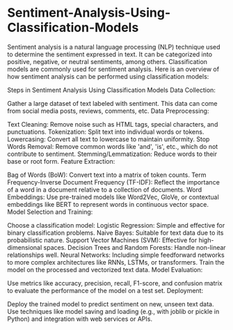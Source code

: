 # Sentiment-Analysis-Using-Classification-Models
Sentiment analysis is a natural language processing (NLP) technique used to determine the sentiment expressed in text. It can be categorized into positive, negative, or neutral sentiments, among others. Classification models are commonly used for sentiment analysis. Here is an overview of how sentiment analysis can be performed using classification models:

Steps in Sentiment Analysis Using Classification Models
Data Collection:

Gather a large dataset of text labeled with sentiment. This data can come from social media posts, reviews, comments, etc.
Data Preprocessing:

Text Cleaning: Remove noise such as HTML tags, special characters, and punctuations.
Tokenization: Split text into individual words or tokens.
Lowercasing: Convert all text to lowercase to maintain uniformity.
Stop Words Removal: Remove common words like 'and', 'is', etc., which do not contribute to sentiment.
Stemming/Lemmatization: Reduce words to their base or root form.
Feature Extraction:

Bag of Words (BoW): Convert text into a matrix of token counts.
Term Frequency-Inverse Document Frequency (TF-IDF): Reflect the importance of a word in a document relative to a collection of documents.
Word Embeddings: Use pre-trained models like Word2Vec, GloVe, or contextual embeddings like BERT to represent words in continuous vector space.
Model Selection and Training:

Choose a classification model:
Logistic Regression: Simple and effective for binary classification problems.
Naive Bayes: Suitable for text data due to its probabilistic nature.
Support Vector Machines (SVM): Effective for high-dimensional spaces.
Decision Trees and Random Forests: Handle non-linear relationships well.
Neural Networks: Including simple feedforward networks to more complex architectures like RNNs, LSTMs, or transformers.
Train the model on the processed and vectorized text data.
Model Evaluation:

Use metrics like accuracy, precision, recall, F1-score, and confusion matrix to evaluate the performance of the model on a test set.
Deployment:

Deploy the trained model to predict sentiment on new, unseen text data.
Use techniques like model saving and loading (e.g., with joblib or pickle in Python) and integration with web services or APIs.
